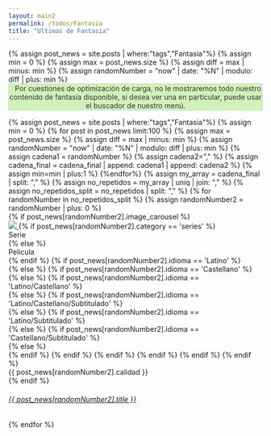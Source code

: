 ```yaml
---
layout: main2
permalink: /todos/Fantasia
title: "Ultimas de Fantasia"
---
```



<main class="home" id="post" role="main" itemprop="mainContentOfPage" itemscope="itemscope" itemtype="http://schema.org/Blog">
   {% assign post_news = site.posts  | where:"tags","Fantasia"%}
   {% assign min = 0 %}
            {% assign max = post_news.size %}
            {% assign diff = max | minus: min %}
            {% assign randomNumber = "now" | date: "%N" | modulo: diff | plus: min %}
		<div id="portada_index" style="display:none;height: 400px;background-image: linear-gradient(0deg, rgb(17, 17, 17) 0%, rgba(0,0,0,0.7175245098039216) 49%, rgba(0,212,255,0) 100%), url({{post_news[randomNumber].image_banner}});background-size: 100% 400px;background-repeat: no-repeat;">
			</div>
	<div align="center" id="info_index" style="display:none;margin: -125px 10px 0 10px; text-align:center;padding-bottom: 15px;line-height:33px">
			<p style="color:white;    font-size: 35px;
			padding: 10px 10px 0px 10px;">{{post_news[randomNumber].title}}</p>
			<p style="color:white;font-size: 14px;
			padding-left: 10px;
			padding-right: 10px;">{{post_news[randomNumber].genero}}</p>
						<div class="col-lg-12" style="margin-top: 10px;">
								<a onclick="mostrar()" style="border-radius: 5px;
								background: white;
								color: black;
								font-size: 12px;
								margin-left: 0px;
								position: unset;
								padding: 3px 15px;" class="header-video__play-trigger2" href="{{ post_news[randomNumber].url | prepend: site.baseurl }}"><i class="fas fa-play" style="padding-right: 5px;"></i> Ver Ahora</a>
									<i class="fas fa-exclamation-circle" style="    padding-left: 25px;padding-right: 5px;color:white"></i>
									<span style="color:white">Información</span>
					</div>
    </div>
     <div cold-md="12" align="center">
         <div class="row message_k" style="margin-bottom: 15px;"><div class="alert alert-danger" style="text-align:center; margin-bottom: 0; border-radius: 0; background-color: #d2f1ba; color: #333; border: 1px solid #abe2ad; "><i class="fa fa-exclamation-circle mr5" style="padding-right: 10px;"></i> Por cuestiones de optimización de carga, no le mostraremos todo nuestro contenido de fantasía disponible, si desea ver una en particular, puede usar el buscador de nuestro menú.</div></div>
    </div>
    <div id="grid" class="row flex-grid">
            {% assign post_news = site.posts  | where:"tags","Fantasia"%}
                {% assign min = 0 %}
			{% for post in post_news limit:100 %}
					{% assign max = post_news.size %}
					{% assign diff = max | minus: min %}
					{% assign randomNumber = "now" | date: "%N" | modulo: diff | plus: min %}
					{% assign cadena1 = randomNumber %}
					{% assign cadena2="," %}
					{% assign cadena_final = cadena_final | append: cadena1 | append: cadena2   %}
					{% assign min=min | plus:1 %}
			{%endfor%}
			{% assign my_array = cadena_final | split: "," %}
			{% assign no_repetidos = my_array | uniq | join: "," %}
			{% assign no_repetidos_split = no_repetidos | split: "," %}
			    {% for randomNumber in no_repetidos_split %}
	     	        {% assign randomNumber2 = randomNumber | plus: 0 %}
					 <article   class="box-item col-xs-4 col-sm-3 col-md-2 col-lg-2" itemscope="itemscope" itemtype="http://schema.org/BlogPosting" itemprop="blogPost">
                                <div class="box">
                                <div class="box-body">
                                    {% if post_news[randomNumber2].image_carousel %}
                                        <div class="cover">
                                            <a onclick="mostrar()" href="{{ post_news[randomNumber2].url | prepend: site.baseurl }}">
                                            <img src="../../assets/img/placeholder-min.png" data-url="{{ post_news[randomNumber2].image_carousel }}" class="preload">
                                            </a>
                                            {% if post_news[randomNumber2].category == 'series' %}
                                                <div class="series"> Serie </div>
                                                {% else %}
                                                <div class="peliculas"> Pelicula </div>
                                                {% endif %}
                                         	{% if post_news[randomNumber2].idioma == 'Latino' %}
														<div class="latino" title="Audio Latino"></div>
												{% else %}
														{% if post_news[randomNumber2].idioma == 'Castellano' %}
														<div class="castellano" title="Audio Castellano"></div>
														{% else %}
														{% if post_news[randomNumber2].idioma == 'Latino/Castellano' %}
														<div class="latino-castellano" title="Audio Latino y Castellano"></div>
														{% else %}
														{% if post_news[randomNumber2].idioma == 'Latino/Castellano/Subtitulado' %}
														<div class="latino-castellano-subtitulado" title="Audio Latino, Castellano y Subtitulado"></div>
														{% else %}
														{% if post_news[randomNumber2].idioma == 'Latino/Subtitulado' %}
														<div class="latino-subtitulado" title="Audio Latino y Subtitulado"></div>
														{% else %}
														{% if post_news[randomNumber2].idioma == 'Castellano/Subtitulado' %}
														<div class="castellano-subtitulado" title="Audio Castellano y Subtitulado"></div>
														{% else %}
														<div class="subtitulado" title="Audio Subtitulado"></div>
														{% endif %}
														{% endif %}
														{% endif %}
														{% endif %}
														{% endif %}
												    {% endif %}
                                            <div class="titulo"> {{ post_news[randomNumber2].calidad }} </div>
                                        </div>
                                    {% endif %}
                                    <div class="box-info">
                                        <div class="w3l-movie-text">
                                            <h6>
                                                <a onclick="mostrar()" class="post-link" href="{{ post_news[randomNumber2].url | prepend: site.baseurl }}">
                                                        {{ post_news[randomNumber2].title }}
                                                </a>
                                            </h6>
                                        </div>
                                    </div>
                                </div>
                                </div>
                     </article>
					 {% endfor %}
         </div>





</main>